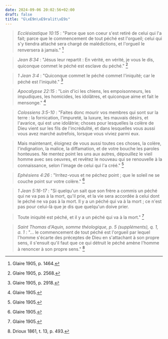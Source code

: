 ```yaml
---
date: 2024-09-06 20:02:56+02:00
draft: false
title: "G\xE9n\xE9ralit\xE9s"
---
```





> *Ecclésiastique 10:15* : "Parce que son coeur s'est retiré de celui qui l'a fait; parce que le commencement de tout péché est l'orgueil; celui qui s'y tiendra attaché sera chargé de malédictions, et l'orgueil le renversera à jamais." [^1]

[^1]: Glaire 1905, p. 1464.

> *Jean 8:34* : "Jésus leur repartit : En vérité, en vérité, je vous le dis, quiconque commet le péché est esclave du péché." [^2]

[^2]: Glaire 1905, p. 2568.

> *1 Jean 3:4* : "Quiconque commet le péché commet l'iniquité; car le péché est l'iniquité." [^3]

[^3]: Glaire 1905, p. 2918.

> *Apocalypse 22:15* : "Loin d'ici les chiens, les empoisonneurs, les impudiques, les homicides, les idolâtres, et quiconque aime et fait le mensonge." [^4]

[^4]: Glaire 1905.

> *Colossiens 3:5-10* : "Faites donc mourir vos membres qui sont sur la terre : la fornication, l'impureté, la luxure, les mauvais désirs, et l'avarice, qui est une idolâtrie; choses pour lesquelles la colère de Dieu vient sur les fils de l'incrédulité, et dans lesquelles vous aussi vous avez marché autrefois, lorsque vous viviez parmi eux. 

> Mais maintenant, éloignez de vous aussi toutes ces choses, la colère, l'indignation, la malice, la diffamation, et de votre bouche les paroles honteuses. Ne mentez point les uns aux autres, dépouillez le vieil homme avec ses oeuvres, et revêtez le nouveau qui se renouvelle à la connaissance, selon l'image de celui qui l'a créé." [^5]

[^5]: Glaire 1905.

> *Ephésiens 4:26* : "Irritez-vous et ne péchez point ; que le soleil ne se couche point sur votre colère." [^6]

[^6]: Glaire 1905.

> *1 Jean 5:16-17* : "Si quelqu'un sait que son frère a commis un péché qui ne va pas à la mort, qu'il prie, et la vie sera accordée à celui dont le péché ne va pas à la mort. Il y a un péché qui va à la mort ; ce n'est pas pour celui-là que je dis que quelqu'un doive prier. 

> Toute iniquité est péché, et il y a un péché qui va à la mort." [^7]

[^7]: Glaire 1905.

> *Saint Thomas d'Aquin, somme théologique, p. 5 (suppléments), q. 1, a. 1* : "... le commencement de tout péché est l'orgueil par lequel l'homme s'écarte des préceptes de Dieu en s'attachant à son propre sens, il s'ensuit qu'il faut que ce qui détruit le péché amène l'homme à renoncer à son propre sens." [^8]

[^8]: Drioux 1861, t. 13, p. 493.



